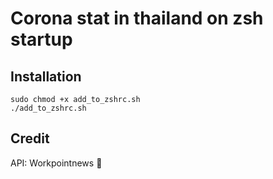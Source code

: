 # Corona stat in thailand on zsh startup

## Installation
```
sudo chmod +x add_to_zshrc.sh
./add_to_zshrc.sh
```

## Credit
API: Workpointnews 🙏